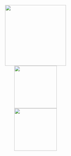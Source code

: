 <div align="center">
  <a href="https://akileshjayakumar.com">
    <img height="200em" src="https://github-readme-streak-stats.herokuapp.com?user=akileshjayakumar&theme=github_dark&hide_border=false&mode=weekly&card_width=800" />
  </a><br>
  <a href="https://akileshjayakumar.com">
    <img height="140em" src="https://github-readme-stats.vercel.app/api?username=akileshjayakumar&theme=github_dark&hide_border=false&count_private=true&hide_title=true&show_icons=true&hide=stars&card_width=800" />
  </a><br>
  <a href="https://akileshjayakumar.com">
    <img height="140em" src="https://github-readme-stats.vercel.app/api/top-langs/?username=akileshjayakumar&theme=github_dark&hide_border=false&count_private=true&hide_title=true&layout=compact&langs_count=10&card_width=800" />
  </a>
</div>
